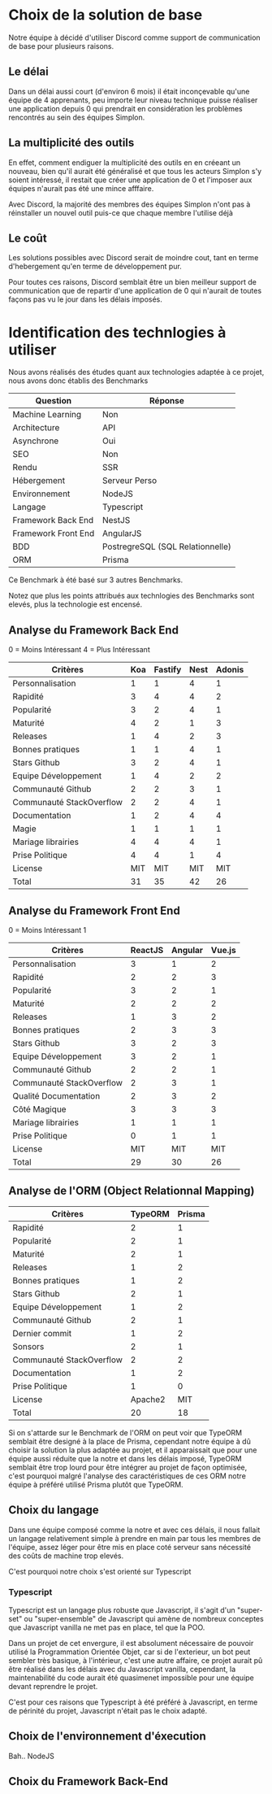 # Choix de la solution de base

Notre équipe à décidé d'utiliser Discord comme support de communication de base pour plusieurs raisons.

## Le délai

Dans un délai aussi court (d'environ 6 mois) il était inconçevable qu'une équipe de 4 apprenants, peu importe leur niveau technique puisse réaliser une application depuis 0 qui prendrait en considération les problèmes rencontrés au sein des équipes Simplon.

## La multiplicité des outils

En effet, comment endiguer la multiplicité des outils en en créeant un nouveau, bien qu'il aurait été généralisé et que tous les acteurs Simplon s'y soient intéressé, il restait que créer une application de 0 et l'imposer aux équipes n'aurait pas été une mince afffaire.

Avec Discord, la majorité des membres des équipes Simplon n'ont pas à réinstaller un nouvel outil puis-ce que chaque membre l'utilise déjà

## Le coût

Les solutions possibles avec Discord serait de moindre cout, tant en terme d'hebergement qu'en terme de développement pur.

Pour toutes ces raisons, Discord semblait être un bien meilleur support de communication que de repartir d'une application de 0 qui n'aurait de toutes façons pas vu le jour dans les délais imposés.

# Identification des technlogies à utiliser

Nous avons réalisés des études quant aux technologies adaptée à ce projet, nous avons donc établis des Benchmarks

| Question  | Réponse  |
|---|---|
| Machine Learning  | Non |
| Architecture | API |
| Asynchrone  | Oui |
| SEO | Non |
| Rendu | SSR |
| Hébergement | Serveur Perso |
| Environnement | NodeJS |
| Langage | Typescript |
| Framework Back End | NestJS |
| Framework Front End | AngularJS |
| BDD | PostregreSQL (SQL Relationnelle) |
| ORM | Prisma |

Ce Benchmark à été basé sur 3 autres Benchmarks.

Notez que plus les points attribués aux technlogies des Benchmarks sont elevés, plus la technologie est encensé.

## Analyse du Framework Back End

0 = Moins Intéressant
4 = Plus Intéressant

| Critères                 | Koa     | Fastify | Nest    | Adonis  |
| ------------------------ | ------- | ------- | ------- | ------- |
| Personnalisation         | 1       | 1       | 4       | 1       |
| Rapidité                 | 3       | 4       | 4       | 2       |
| Popularité               | 3       | 2       | 4       | 1       |
| Maturité                 | 4       | 2       | 1       | 3       |
| Releases                 | 1       | 4       | 2       | 3       |
| Bonnes pratiques         | 1       | 1       | 4       | 1       |
| Stars Github             | 3       | 2       | 4       | 1       |
| Equipe Développement     | 1       | 4       | 2       | 2       |
| Communauté Github        | 2       | 2       | 3       | 1       |
| Communauté StackOverflow | 2       | 2       | 4       | 1       |
| Documentation            | 1       | 2       | 4       | 4       |
| Magie                    | 1       | 1       | 1       | 1       |
| Mariage librairies       | 4       | 4       | 4       | 1       |
| Prise Politique          | 4       | 4       | 1       | 4       |
| License                  | MIT     | MIT     | MIT     | MIT     |
| Total                    | 31      | 35      | 42      | 26      |

## Analyse du Framework Front End

0 = Moins Intéressant
1  

| Critères                 | ReactJS | Angular | Vue.js  |
| ------------------------ | ------- | ------- | ------- |
| Personnalisation         | 3       | 1       | 2       | 
| Rapidité                 | 2       | 2       | 3       |
| Popularité               | 3       | 2       | 1       |
| Maturité                 | 2       | 2       | 2       |
| Releases                 | 1       | 3       | 2       |
| Bonnes pratiques         | 2       | 3       | 3       |
| Stars Github             | 3       | 2       | 3       | 
| Equipe Développement     | 3       | 2       | 1       |
| Communauté Github        | 2       | 2       | 1       |
| Communauté StackOverflow | 2       | 3       | 1       |
| Qualité Documentation    | 2       | 3       | 2       |
| Côté Magique             | 3       | 3       | 3       |
| Mariage librairies       | 1       | 1       | 1       |
| Prise Politique          | 0       | 1       | 1       |
| License                  | MIT     | MIT     | MIT     |
| Total                    | 29      | 30      | 26      |

## Analyse de l'ORM (Object Relationnal Mapping)

| Critères                 | TypeORM | Prisma  |
| ------------------------ | ------- | ------- |
| Rapidité                 | 2       | 1       | 
| Popularité               | 2       | 1       | 
| Maturité                 | 2       | 1       |
| Releases                 | 1       | 2       |
| Bonnes pratiques         | 1       | 2       | 
| Stars Github             | 2       | 1       |
| Equipe Développement     | 1       | 2       |
| Communauté Github        | 2       | 1       |
| Dernier commit           | 1       | 2       |
| Sonsors                  | 2       | 1       |
| Communauté StackOverflow | 2       | 2       |
| Documentation            | 1       | 2       |
| Prise Politique          | 1       | 0       |
| License                  | Apache2 | MIT     |
| Total                    | 20      | 18      |

Si on s'attarde sur le Benchmark de l'ORM on peut voir que TypeORM semblait être designé à la place de Prisma, cependant notre équipe à dû choisir la solution la plus adaptée au projet, et il apparaissait que pour une équipe aussi réduite que la notre et dans les délais imposé, TypeORM semblait être trop lourd pour être intégrer au projet de façon optimisée, c'est pourquoi malgré l'analyse des caractéristiques de ces ORM notre équipe à préféré utilisé Prisma plutôt que TypeORM.

## Choix du langage

Dans une équipe composé comme la notre et avec ces délais, il nous fallait un langage relativement simple à prendre en main par tous les membres de l'équipe, assez léger pour être mis en place coté serveur sans nécessité des coûts de machine trop elevés.

C'est pourquoi notre choix s'est orienté sur Typescript

### Typescript

Typescript est un langage plus robuste que Javascript, il s'agit d'un "super-set" ou "super-ensemble" de Javascript qui amène de nombreux conceptes que Javascript vanilla ne met pas en place, tel que la POO.

Dans un projet de cet envergure, il est absolument nécessaire de pouvoir utilisé la Programmation Orientée Objet, car si de l'exterieur, un bot peut sembler très basique, à l'intérieur, c'est une autre affaire, ce projet aurait pû être réalisé dans les délais avec du Javascript vanilla, cependant, la maintenabilité du code aurait été quasimenet impossible pour une équipe devant reprendre le projet.

C'est pour ces raisons que Typescript à été préféré à Javascript, en terme de périnité du projet, Javascript n'était pas le choix adapté.

## Choix de l'environnement d'éxecution

Bah.. NodeJS 

## Choix du Framework Back-End